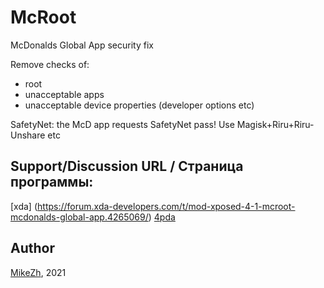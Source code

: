 # McRoot

McDonalds Global App security fix

Remove checks of:
- root
- unacceptable apps
- unacceptable device properties (developer options etc)

SafetyNet: the McD app requests SafetyNet pass! Use Magisk+Riru+Riru-Unshare etc

## Support/Discussion URL / Страница программы: 
[xda] (https://forum.xda-developers.com/t/mod-xposed-4-1-mcroot-mcdonalds-global-app.4265069/)
[4pda](https://4pda.to/forum/index.php?s=&showtopic=603033&view=findpost&p=106168181)


## Author
[MikeZh](https://4pda.to/forum/index.php?showuser=683427), 2021